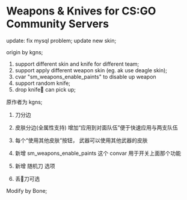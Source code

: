# Weapons & Knives for CS:GO Community Servers

update:
fix mysql problem;
update new skin;

origin by kgns;
1. support different skin and knife for different team;
2. support apply different weapon skin (eg. ak use deagle skin);
3. cvar "sm_weapons_enable_paints" to disable up weapon
4. support random knife;
5. drop knife🔪 can pick up;

原作者为 kgns;

1. 刀分边

2. 皮肤分边(全属性支持) 增加“应用到对面队伍”便于快速应用与两支队伍

3. 每个“使用其他皮肤”按钮， 武器可以使用其他武器的皮肤
4. 新增 sm_weapons_enable_paints 这个 convar 用于开关上面那个功能
5. 新增 随机刀 选项
5. 丢🔪刀可选

Modify by Bone;